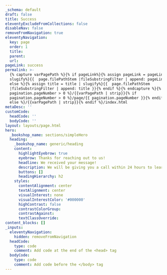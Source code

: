 ```yaml
---
_schema: default
draft: false
title: Success
eleventyExcludeFromCollections: false
disableNav: false
removeFromNavigation: true
eleventyNavigation:
  key: page
  order: 1
  title:
  parent:
  url:
pageLink: success
permalink: >-
  {% capture varPagePath %}{% if pageLink%}{% assign pageLink = pageLink |
  slugify%}{{  page.filePathStem |fileSubstringFilter | append: pageLink }}{%
  else %}{% assign title = title | slugify%}{{  page.filePathStem
  |fileSubstringFilter | append: title }}{% endif %}{% endcapture %}{% if
  pagination.pageNumber > 0 %}/{{varPagePath | strip}}{% if
  pagination.pageNumber > 0 %}/page/{{ pagination.pageNumber }}{% endif %}{%
  else %}/{{varPagePath | strip}}{% endif %}/index.html
metaDesc: ''
customCode:
  headCode: ''
  bodyCode: ''
layout: layouts/page.html
hero:
  _bookshop_name: sections/simpleHero
  heading:
    _bookshop_name: generic/heading
    content:
      highlightEyebrow: true
      eyebrow: Thanks for reaching out to us!
      headline: We received your message!
      description: We will be giving you a call within 24 hours to learn more.
      buttons: []
      headingHierarchy: h2
    styles:
      contentAlignment: center
      textAlignment: center
      visualInterest: none
      visualInterestColor: '#000000'
      highContrast: false
      contrastColorGroup:
      contrastAgainst:
      textClassOverride:
content_blocks: []
_inputs:
  eleventyNavigation:
    hidden: removeFromNavigation
  headCode:
    type: code
    comment: Add code at the end of the <head> tag
  bodyCode:
    type: code
    comment: Add code before the </body> tag
---
```

